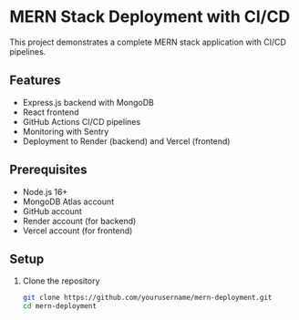 # MERN Stack Deployment with CI/CD

This project demonstrates a complete MERN stack application with CI/CD pipelines.

## Features

- Express.js backend with MongoDB
- React frontend
- GitHub Actions CI/CD pipelines
- Monitoring with Sentry
- Deployment to Render (backend) and Vercel (frontend)

## Prerequisites

- Node.js 16+
- MongoDB Atlas account
- GitHub account
- Render account (for backend)
- Vercel account (for frontend)

## Setup

1. Clone the repository
   ```bash
   git clone https://github.com/yourusername/mern-deployment.git
   cd mern-deployment
